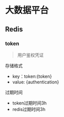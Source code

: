 # 大数据平台

## Redis
### token
> 用户鉴权凭证

存储格式
- key：token:{token}
- value: {authentication}

过期时间
- token过期时间3h
- redis过期时间3h

